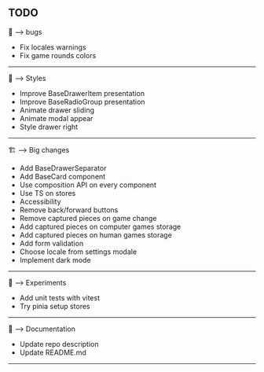 ## TODO

:bug: --> bugs
- Fix locales warnings
- Fix game rounds colors
***

:art: --> Styles
- Improve BaseDrawerItem presentation
- Improve BaseRadioGroup presentation
- Animate drawer sliding
- Animate modal appear
- Style drawer right
***

:building_construction: --> Big changes
- Add BaseDrawerSeparator
- Add BaseCard component
- Use composition API on every component
- Use TS on stores
- Accessibility
- Remove back/forward buttons
- Remove captured pieces on game change
- Add captured pieces on computer games storage
- Add captured pieces on human games storage
- Add form validation
- Choose locale from settings modale
- Implement dark mode
***

:test_tube: --> Experiments
- Add unit tests with vitest
- Try pinia setup stores
***

:memo: --> Documentation
- Update repo description
- Update README.md
***